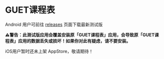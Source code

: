 # GUET课程表

Android 用户可前往 [releases](https://github.com/GUETCourseTable/CourseTableAllPlatform/releases) 页面下载最新测试版

**⚠️警告：此测试版应用会覆盖安装原「GUET课程表」应用，会导致原「GUET课程表」应用的数据丢失或损坏！如果你对此有疑虑，请不要安装。**

iOS用户暂时还未上架 AppStore，敬请期待！
